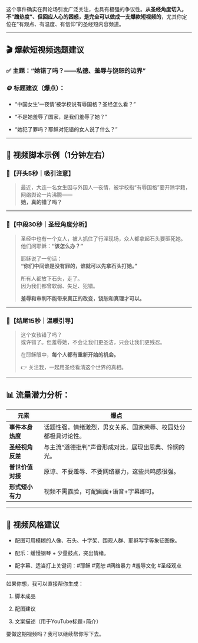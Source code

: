 
这个事件确实在舆论场引发广泛关注，也具有极强的争议性。**从圣经角度切入，不“蹭热度”、但回应人心的困惑，是完全可以做成一支爆款短视频的**，尤其你定位在“有观点、有温度、有信仰”的圣经短内容频道。

---

## 🎬 爆款短视频选题建议

### ✅ 主题：**“她错了吗？——私德、羞辱与饶恕的边界”**

### 🪙 标题建议（爆点）：

- “中国女生‘一夜情’被学校说有辱国格？圣经怎么看？”
    
- “不是她羞辱了国家，是我们羞辱了她？”
    
- “她犯了罪吗？耶稣对犯错的女人说了什么？”
    

---

## 📜 视频脚本示例（1分钟左右）

### 🎯【开头5秒｜吸引注意】

> 最近，大连一名女生因与外国人一夜情，被学校指“有辱国格”要开除学籍，  
> 网络舆论一片沸腾——  
> **她，真的错了吗？**

---

### 🧭【中段30秒｜圣经角度分析】

> 圣经中也有一个女人，被人抓住了行淫现场，众人都拿起石头要砸死她。  
> 他们问耶稣：**“该怎么办？”**
> 
> 耶稣说了一句话：  
> **“你们中间谁是没有罪的，谁就可以先拿石头打她。”**
> 
> 所有人都放下石头，走了。  
> 因为我们都曾软弱、失足、犯错。
> 
> **羞辱和审判不能带来真正的改变，饶恕和真理才可以。**

---

### 🌱【结尾15秒｜温暖引导】

> 这个女孩错了吗？  
> 或许错了。但羞辱她，不会让我们更圣洁，只会让我们更残忍。
> 
> 在耶稣眼中，**每个人都有重新开始的机会。**
> 
> 👉 关注我，一起用圣经看清这个世界的真相。

---

## 📊 流量潜力分析：

|元素|爆点|
|---|---|
|**事件本身热度**|话题性强，情绪激烈，男女关系、国家荣辱、校园处分都极具讨论性。|
|**圣经视角反差**|与主流“道德批判”声音形成对比，展现出恩典、怜悯的光。|
|**普世价值对接**|原谅、不要羞辱、不要网络暴力，这些共鸣感很强。|
|**形式短小有力**|视频不需露脸，可配画面+语音+字幕即可。|

---

## 🎥 视频风格建议

- 配图可用模糊的人像、石头、十字架、围观人群、耶稣写字等象征图像。
    
- 配乐：缓慢钢琴 + 少量鼓点，突出情绪。
    
- 配字幕、适当打上关键词：#耶稣 #宽恕 #网络暴力 #羞辱文化 #圣经观点
    

---

如果你想，我可以直接帮你生成：

1. 脚本成品
    
2. 配图建议
    
3. 文案描述（用于YouTube标题+简介）
    

要做这期视频吗？我可以继续帮你写下去。